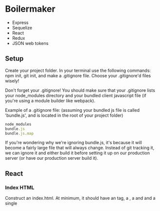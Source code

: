 # Boilermaker

- Express
- Sequelize
- React
- Redux
- JSON web tokens

## Setup

Create your project folder. In your terminal use the following commands: npm init, git init, and make a .gitignore file. Choose your .gitignore'd files wisely!

Don't forget your .gitignore! You should make sure that your .gitignore lists your node_modules directory and your bundled client javascript file (if you're using a module builder like webpack).

Example of a .gitignore file: (assuming your bundled js file is called 'bundle.js', and is located in the root of your project folder)

```js
node_modules
bundle.js
bundle.js.map
```

If you're wondering why we're ignoring bundle.js, it's because it will become a fairly large file that will always change. Instead of git tracking it, we can ignore it and either build it before setting it up on our production server (or have our production server build it).

## React

### Index HTML

Construct an index.html. At minimum, it should have an <html> tag, a <head>, a <body> and and a single <script> tag to serve up your bundled javascript. It should also have at least one <div> with an id that you can use ReactDOM.render to render your React application (app) into. Also make sure that you only load your bundled javascript after the DOM loads.

Hint: Solution
Review the following example code:

```html
<!DOCTYPE html>
<html>
  <head>
    <!-- Our js bundle will be in 'bundle.js' -->
    <!-- The 'defer' attribute will ensure that it is run only after the DOM finishes loading -->
    <script src="/bundle.js" defer></script>
  </head>
  <body>
    <!-- We will render our React app into a div with an id of 'app' -->
    <!-- We can grab it off the DOM by saying document.getElementById('app'); -->
    <div id="app"></div>
  </body>
</html>
```

You may also want to include some other useful tags in your head section. Check out the example code below:

```html
<!-- Responsive design? Check. This tag will make mobile browsers scale to device width -->
<meta name="viewport" content="width=device-width, initial-scale=1" />

<!-- Defines the character set -->
<meta charset="UTF-8" />
<!-- MDN recommends placing this right after your <head> tag -->
<!-- "as some browsers restart the parsing of an HTML document if the declared charset is different from what they had anticipated" -->
<!-- https://developer.mozilla.org/en-US/docs/Web/Guide/HTML/HTML5/Introduction_to_HTML5 -->

<!-- Give your app a swell name -->
<title>Appy the App!</title>
```

### Basic Server

Decide how your index.html will be served up to the browser. Will you use an express server, or a quicker solution like webpack-dev-server, http-server, or some other static file server?

Note: if you are planning on writing an express server, you may want to skip to the Express section and set up your server first before continuing here.

Hint: Some suggestions
Tools like webpack-dev-server and http-server are very useful - they will serve up static files (including your index.html) from the folder you start them from. This is great if you want to start writing a client-side application but don't want to write a full express server yet (or if you don't need one - for example, if you write an application that uses a cloud database like Firebase, or a simple client app that just needs to make AJAX requests to some external APIs).

You could install them on a project-by-project basis, or install them globally using the -g flag.

If you are using an express server, then you need to make sure that you serve up your index.html for any GET requests that aren't for any other routes (like your /api/ routes).

Review the example code below:

```js
const path = require('path')
const express = require('express')
const app = express()

// you'll of course want static middleware so your browser can request things like your 'bundle.js'
app.use(express.static(path.join(__dirname, './path/to/your/static/assets')))

// Any routes or other various middlewares should go here!

// Make sure this is right at the end of your server logic!
// The only thing after this might be a piece of middleware to serve up 500 errors for server problems
// (However, if you have middleware to serve up 404s, that would go before this as well)
app.get('*', function (req, res, next) {
  res.sendFile(path.join(__dirname, './path/to/your/index.html'))
})
```

Note that if you want to give more informational messages about valid frontend routes vs routes that are invalid change up the route which is exampled below:

```js
app.get('*', function (req, res, next) {
  res.sendFile(path.join(__dirname, './path/to/your/index.html'));
});</
```

## Express

### Entry point

In your project folder, create a starting point for your server (developers often choose something like main.js, server.js, or just plain index.js. It's also often a good idea to split out your server code and client code into different folders.
Review the example structure for a project folder below:

```js
my-project/
-- client/
---- index.js    <-- Entry point for client JavaScript
-- node_modules/
-- public/
-- server/
---- index.js    <-- Entry point for server JavaScript
-- .gitignore
-- package.json
```

Of course, you're going to want to install express too. In your terminal use the following command: npm install --save express

### Create an App

Create your app with express.

Review the code below for an example of how to use express in your app

```js
const express = require('express')
const app = express()
```

### Logging Middleware

Having server logs helps with debugging (even in production environments). Install and hook up a logger like morgan, express-logger, or Fullstack's own volleyball.

For example, if we choose to use morgan:

Run the following command in your terminal: npm install --save morgan

Review the code below for an example of how to use morgan in your app

```js
const morgan = require('morgan')
app.use(morgan('dev'))
```

### Statics Middleware

Once your browser gets your index.html, it often needs to request static assets from your server - these include javascript files, css files, and images. Many developers organize this content by putting it into a public folder (but this is of course up to you).

Serve 'em up with some static middleware!

Review the code below for an example of how to serve static middleware

```js
app.use(express.static(path.join(__dirname, './path/to/static/assets')))
```

### Parsing Middleware

Requests frequently contain a body - if you want to use it in req.body, then you'll need some middleware to parse the body.

In your terminal run the following command: npm install --save body-parser.

Review the code below for an example of how to use body-parsing middleware in your app

```js
const bodyParser = require('body-parser')
app.use(bodyParser.json())
app.use(bodyParser.urlencoded({ extended: true }))
```

### API Routes

Your API is the main course of your server. It's often preferable to break up your different routes using the router object. By convention, API routes are prefixed with /api/ - this is purely done to namespace them away from your "front-end routes" (such as those created by react-router).

You could organize these however you choose. The hint below contains just one suggestion of how you might organize this.

Assume we have a file structure like the example below:

```js
/my-project
--/apiRoutes
----kittens.js
----index.js
----puppies.js
----users.js
--server.js
```

From your main app pipeline, you might mount all of your API routes on /api like exampled below:

```js
// server.js
app.use('/api', require('./apiRoutes')) // matches all requests to /api
```

Then, in apiRoutes/index.js, you might further delegate each router into its own namespace like exampled below:

```js
// apiRoutes/index.js
const router = require('express').Router()

router.use('/users', require('./users')) // matches all requests to /api/users/
router.use('/puppies', require('./puppies')) // matches all requests to  /api/puppies/
router.use('/kittens', require('./kittens')) // matches all requests to  /api/kittens/

module.exports = router
```

Now, in each individual router, each route will automatically match on /api/routeName/, so you can write your routes in the following fashion exampled below:

```js
// apiRoutes/puppies.js
const router = require('express').Router()

// matches GET requests to /api/puppies/
router.get('/', function (req, res, next) {
  /* etc */
})

// matches POST requests to /api/puppies/
router.post('/', function (req, res, next) {
  /* etc */
})

// matches PUT requests to /api/puppies/:puppyId
router.put('/:puppyId', function (req, res, next) {
  /* etc */
})

// matches DELETE requests to /api/puppies/:puppyId
router.delete('/:puppyId', function (req, res, next) {
  /* etc */
})

module.exports = router
```

Note that the advantage here is that instead of writing out router.get('/api/puppies') and so forth for each route, we can just write router.get('/'), because of the way we've composed our middleware together.
